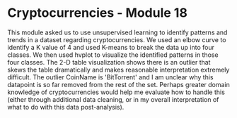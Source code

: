 # Cryptocurrencies - Module 18

This module asked us to use unsupervised learning to identify patterns and trends in a dataset regarding cryptocurrencies. We used an elbow curve to identify a K value of 4 and used K-means to break the data up into four classes. We then used hvplot to visualize the identified patterns in those four classes. The 2-D table visualization shows there is an outlier that skews the table dramatically and makes reasonable interpretation extremely difficult. The outlier CoinName is 'BitTorrent' and I am unclear why this datapoint is so far removed from the rest of the set. Perhaps greater domain knowledge of cryptocurrencies would help me evaluate how to handle this (either through additional data cleaning, or in my overall interpretation of what to do with this data post-analysis).
